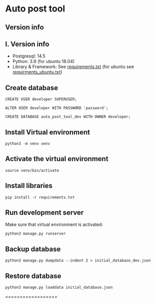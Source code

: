 # Auto post tool

## Version info

## I. Version info

-   Postgresql: 14.5
-   Python: 3.9 (for ubuntu 18.04)
-   Library & Framework: See [requirements.txt](./requirement.txt) (for ubuntu see [requirments_ubuntu.txt](./requirements_ubuntu.txt))

## Create database

```
CREATE USER developer SUPERUSER;

ALTER USER developer WITH PASSWORD 'password';

CREATE DATABASE auto_post_tool_dev WITH OWNER developer;
```

## Install Virtual environment

```
python3 -m venv venv
```

## Activate the virtual environment

```
source venv/bin/activate
```

## Install libraries

```
pip install -r requirements.txt
```

## Run development server

Make sure that virtual environment is activated:

```
python3 manage.py runserver
```

## Backup database

```
python3 manage.py dumpdata --indent 2 > initial_database_dev.json
```

## Restore database

```
python3 manage.py loaddata initial_database.json
```

==================
